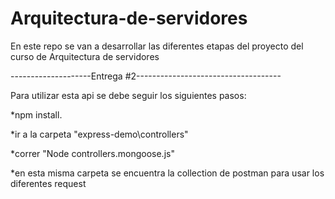 # Arquitectura-de-servidores
En este repo se van a desarrollar las diferentes etapas del proyecto del curso de Arquitectura de servidores

--------------------Entrega #2------------------------------------

Para utilizar esta api se debe seguir los siguientes pasos:

*npm install.

*ir a la carpeta "express-demo\controllers"

*correr "Node controllers.mongoose.js"

*en esta misma carpeta se encuentra la collection de postman para usar los diferentes request
